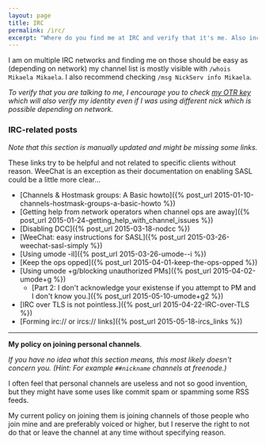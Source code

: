 ```yaml
---
layout: page
title: IRC
permalink: /irc/
excerpt: "Where do you find me at IRC and verify that it's me. Also includes my IRC related posts that are hopefully helpful and my policy on joining personal channels of other people (e.g. ##channels at freenode)."
---
```


I am on multiple IRC networks and finding me on those should be easy as
(depending on network) my channel list is mostly visible with
`/whois Mikaela Mikaela`. I also recommend checking
`/msg NickServ info Mikaela`.

*To verify that you are talking to me, I encourage you to check
[my OTR key] which will also verify my identity even if I was using
different nick which is possible depending on network.*

[my OTR key]: ../keys

### IRC-related posts

*Note that this section is manually updated and might be missing some
links.*

These links try to be helpful and not related to specific clients without
reason. WeeChat is an exception as their documentation on enabling SASL
could be a little more clear...

* [Channels & Hostmask groups: A Basic howto]({% post_url 2015-01-10-channels-hostmask-groups-a-basic-howto %})
* [Getting help from network operators when channel ops are away]({% post_url 2015-01-24-getting_help_with_channel_issues %})
* [Disabling DCC]({% post_url 2015-03-18-nodcc %})
* [WeeChat: easy instructions for SASL]({% post_url 2015-03-26-weechat-sasl-simply %})
* [Using umode -iI]({% post_url 2015-03-26-umode--i %})
* [Keep the ops opped]({% post_url 2015-04-01-keep-the-ops-opped %})
* [Using umode +g/blocking unauthorized PMs]({% post_url 2015-04-02-umode+g %})
    * [Part 2: I don't acknowledge your existense if you attempt to PM and I don't know you.]({% post_url 2015-05-10-umode+g2 %})
* [IRC over TLS is not pointless.]({% post_url 2015-04-22-IRC-over-TLS %})
* [Forming irc:// or ircs:// links]({% post_url 2015-05-18-ircs_links %})

* * * * *

**My policy on joining personal channels**.

*If you have no idea what this section means, this most likely doesn't
concern you. (Hint: For example `##nickname` channels at freenode.)*

I often feel that personal channels are useless and not so good invention,
but they might have some uses like commit spam or spamming some RSS feeds.

My current policy on joining them is joining channels of those people who
join mine and are preferably voiced or higher, but I reserve the right to
not do that or leave the channel at any time without specifying reason.
